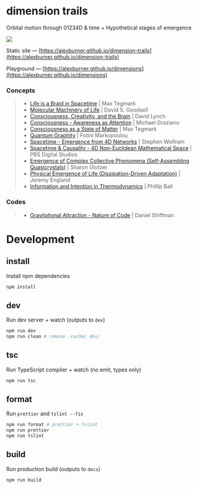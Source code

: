 # dimension trails

Orbital motion through 01234D & time + Hypothetical stages of emergence

[![](https://i.imgur.com/TNiCWmRl.png)](https://alexburner.github.io/dimension-trails)

Static site — [https://alexburner.github.io/dimension-trails](https://alexburner.github.io/dimension-trails)

Playground — [https://alexburner.github.io/dimensions](https://alexburner.github.io/dimensions)

### Concepts

> - [Life is a Braid in Spacetime](http://nautil.us/issue/9/time/life-is-a-braid-in-spacetime) | Max Tegmark
> - [Molecular Machinery of Life](http://doorofperception.com/2015/12/david-s-goodsell-the-machinery-of-life/) | David S. Goodsell
> - [Consciousness, Creativity, and the Brain](https://www.youtube.com/watch?v=z2UHLMVr4vg&feature=youtu.be&t=41) | David Lynch
> - [Consciousness - Awareness as Attention](https://aeon.co/essays/how-consciousness-works-and-why-we-believe-in-ghosts) | Michael Graziano
> - [Consciousness as a State of Matter](https://medium.com/the-physics-arxiv-blog/why-physicists-are-saying-consciousness-is-a-state-of-matter-like-a-solid-a-liquid-or-a-gas-5e7ed624986d) | Max Tegmark
> - [Quantum Graphity](http://nautil.us/issue/32/space/lets-rethink-space) | Fotini Markopoulou
> - [Spacetime - Emergence from 4D Networks](http://blog.stephenwolfram.com/2015/12/what-is-spacetime-really/) | Stephen Wolfram
> - [Spacetime & Causality - 4D Non-Euclidean Mathematical Space](https://www.youtube.com/watch?v=YycAzdtUIko) | PBS Digital Studios
> - [Emergence of Complex Collective Phenomena (Self-Assembling Quasicrystals)](https://www.quantamagazine.org/digital-alchemist-sharon-glotzer-seeks-rules-of-emergence-20170308/) | Sharon Glotzer
> - [Physical Emergence of Life (Dissipation-Driven Adaptation)](https://www.quantamagazine.org/a-new-thermodynamics-theory-of-the-origin-of-life-20140122/) | Jeremy England
> - [Information and Intention in Thermodynamics](https://www.quantamagazine.org/the-computational-foundation-of-life-20170126/) | Phillip Ball

### Codes

> - [Gravitational Attraction - Nature of Code](https://natureofcode.com/book/chapter-2-forces/#29-gravitational-attraction) | Daniel Shiffman

# Development

## install

Install npm dependencies

```sh
npm install
```

## dev

Run dev server + watch (outputs to `dev`)

```sh
npm run dev
npm run clean # remove .cache/ dev/
```

## tsc

Run TypeScript compiler + watch (no emit, types only)

```sh
npm run tsc
```

## format

Run `prettier` and `tslint --fix`

```sh
npm run format # prettier + tslint
npm run prettier
npm run tslint
```

## build

Run production build (outputs to `docs`)

```sh
npm run build
```
